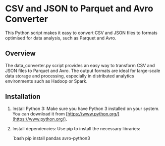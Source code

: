 # CSV and JSON to Parquet and Avro Converter

This Python script makes it easy to convert CSV and JSON files to formats optimised for data analysis, such as Parquet and Avro.

## Overview

The data_converter.py script provides an easy way to transform CSV and JSON files to Parquet and Avro. The output formats are ideal for large-scale data storage and processing, especially in distributed analytics environments such as Hadoop or Spark.

## Installation

1. Install Python 3: Make sure you have Python 3 installed on your system. You can download it from [https://www.python.org/](https://www.python.org/).

2. Install dependencies: Use pip to install the necessary libraries:

   `bash
   pip install pandas avro-python3
